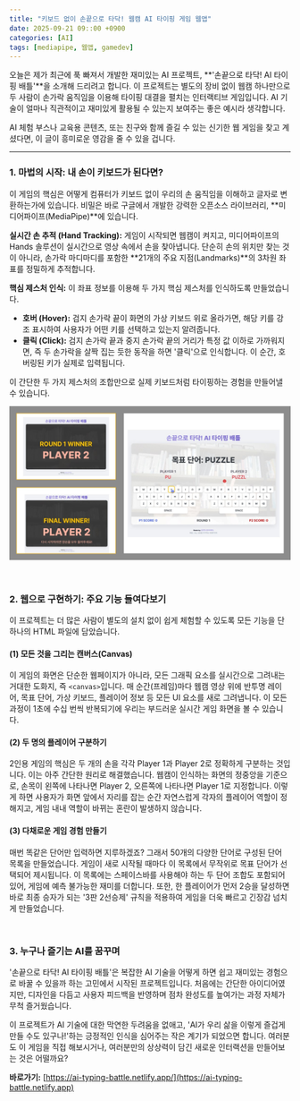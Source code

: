 ```yaml
---
title: "키보드 없이 손끝으로 타닥! 웹캠 AI 타이핑 게임 웹앱"
date: 2025-09-21 09::00 +0900
categories: [AI]
tags: [mediapipe, 웹앱, gamedev]
---
```


오늘은 제가 최근에 푹 빠져서 개발한 재미있는 AI 프로젝트, **'손끝으로 타닥! AI 타이핑 배틀'**을 소개해 드리려고 합니다. 이 프로젝트는 별도의 장비 없이 웹캠 하나만으로 두 사람이 손가락 움직임을 이용해 타이핑 대결을 펼치는 인터랙티브 게임입니다. AI 기술이 얼마나 직관적이고 재미있게 활용될 수 있는지 보여주는 좋은 예시라 생각합니다.

AI 체험 부스나 교육용 콘텐츠, 또는 친구와 함께 즐길 수 있는 신기한 웹 게임을 찾고 계셨다면, 이 글이 흥미로운 영감을 줄 수 있을 겁니다.

---

### 1. 마법의 시작: 내 손이 키보드가 된다면?

이 게임의 핵심은 어떻게 컴퓨터가 키보드 없이 우리의 손 움직임을 이해하고 글자로 변환하는가에 있습니다. 비밀은 바로 구글에서 개발한 강력한 오픈소스 라이브러리, **미디어파이프(MediaPipe)**에 있습니다.

**실시간 손 추적 (Hand Tracking):** 게임이 시작되면 웹캠이 켜지고, 미디어파이프의 Hands 솔루션이 실시간으로 영상 속에서 손을 찾아냅니다. 단순히 손의 위치만 찾는 것이 아니라, 손가락 마디마디를 포함한 **21개의 주요 지점(Landmarks)**의 3차원 좌표를 정밀하게 추적합니다.

**핵심 제스처 인식:** 이 좌표 정보를 이용해 두 가지 핵심 제스처를 인식하도록 만들었습니다.

* **호버 (Hover):** 검지 손가락 끝이 화면의 가상 키보드 위로 올라가면, 해당 키를 강조 표시하여 사용자가 어떤 키를 선택하고 있는지 알려줍니다.
* **클릭 (Click):** 검지 손가락 끝과 중지 손가락 끝의 거리가 특정 값 이하로 가까워지면, 즉 두 손가락을 살짝 집는 듯한 동작을 하면 '클릭'으로 인식합니다. 이 순간, 호버링된 키가 실제로 입력됩니다.

이 간단한 두 가지 제스처의 조합만으로 실제 키보드처럼 타이핑하는 경험을 만들어낼 수 있습니다.

![AI 타이핑 배틀](assets/AI-typing-battle.jpg)

<br>

### 2. 웹으로 구현하기: 주요 기능 들여다보기

이 프로젝트는 더 많은 사람이 별도의 설치 없이 쉽게 체험할 수 있도록 모든 기능을 단 하나의 HTML 파일에 담았습니다. 

#### (1) 모든 것을 그리는 캔버스(Canvas)
이 게임의 화면은 단순한 웹페이지가 아니라, 모든 그래픽 요소를 실시간으로 그려내는 거대한 도화지, 즉 `<canvas>`입니다. 매 순간(프레임)마다 웹캠 영상 위에 반투명 레이어, 목표 단어, 가상 키보드, 플레이어 정보 등 모든 UI 요소를 새로 그려냅니다. 이 모든 과정이 1초에 수십 번씩 반복되기에 우리는 부드러운 실시간 게임 화면을 볼 수 있습니다.

#### (2) 두 명의 플레이어 구분하기
2인용 게임의 핵심은 두 개의 손을 각각 Player 1과 Player 2로 정확하게 구분하는 것입니다. 이는 아주 간단한 원리로 해결했습니다. 웹캠이 인식하는 화면의 정중앙을 기준으로, 손목이 왼쪽에 나타나면 Player 2, 오른쪽에 나타나면 Player 1로 지정합니다. 이렇게 하면 사용자가 화면 앞에서 자리를 잡는 순간 자연스럽게 각자의 플레이어 역할이 정해지고, 게임 내내 역할이 바뀌는 혼란이 발생하지 않습니다.

#### (3) 다채로운 게임 경험 만들기
매번 똑같은 단어만 입력하면 지루하겠죠? 그래서 50개의 다양한 단어로 구성된 단어 목록을 만들었습니다. 게임이 새로 시작될 때마다 이 목록에서 무작위로 목표 단어가 선택되어 제시됩니다. 이 목록에는 스페이스바를 사용해야 하는 두 단어 조합도 포함되어 있어, 게임에 예측 불가능한 재미를 더합니다. 또한, 한 플레이어가 먼저 2승을 달성하면 바로 최종 승자가 되는 '3판 2선승제' 규칙을 적용하여 게임을 더욱 빠르고 긴장감 넘치게 만들었습니다.

<br>

### 3. 누구나 즐기는 AI를 꿈꾸며

'손끝으로 타닥! AI 타이핑 배틀'은 복잡한 AI 기술을 어떻게 하면 쉽고 재미있는 경험으로 바꿀 수 있을까 하는 고민에서 시작된 프로젝트입니다. 처음에는 간단한 아이디어였지만, 디자인을 다듬고 사용자 피드백을 반영하며 점차 완성도를 높여가는 과정 자체가 무척 즐거웠습니다.

이 프로젝트가 AI 기술에 대한 막연한 두려움을 없애고, 'AI가 우리 삶을 이렇게 즐겁게 만들 수도 있구나!'하는 긍정적인 인식을 심어주는 작은 계기가 되었으면 합니다. 여러분도 이 게임을 직접 해보시거나, 여러분만의 상상력이 담긴 새로운 인터랙션을 만들어보는 것은 어떨까요?

**바로가기:** [https://ai-typing-battle.netlify.app/](https://ai-typing-battle.netlify.app)
